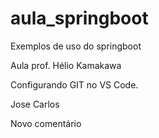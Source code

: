 # aula_springboot
Exemplos de uso do springboot

Aula prof. Hélio Kamakawa

Configurando GIT no VS Code.


Jose Carlos

Novo comentário
